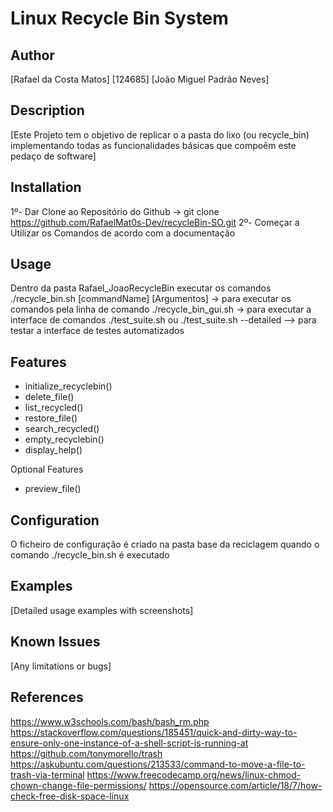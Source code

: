 
# Linux Recycle Bin System
## Author
[Rafael da Costa Matos]
[124685]
[João Miguel Padrão Neves]
## Description

[Este Projeto tem o objetivo de replicar o a pasta do lixo (ou recycle_bin) implementando todas as funcionalidades básicas que compoẽm este pedaço de software]
## Installation

1º- Dar Clone ao Repositório do Github -> git clone https://github.com/RafaelMat0s-Dev/recycleBin-SO.git
2º- Começar a Utilizar os Comandos de acordo com a documentação

## Usage

Dentro da pasta Rafael_JoaoRecycleBin executar os comandos
    ./recycle_bin.sh [commandName] [Argumentos] -> para executar os comandos pela linha de comando
    ./recycle_bin_gui.sh -> para executar a interface de comandos
    ./test_suite.sh ou ./test_suite.sh --detailed --> para testar a interface de testes automatizados
## Features
- initialize_recyclebin()
- delete_file()
- list_recycled()
- restore_file()
- search_recycled()
- empty_recyclebin()
- display_help()

Optional Features
- preview_file()

## Configuration
O ficheiro de configuração é criado na pasta base da reciclagem quando o comando ./recycle_bin.sh é executado

## Examples
[Detailed usage examples with screenshots]
## Known Issues
[Any limitations or bugs]
## References
https://www.w3schools.com/bash/bash_rm.php
https://stackoverflow.com/questions/185451/quick-and-dirty-way-to-ensure-only-one-instance-of-a-shell-script-is-running-at
https://github.com/tonymorello/trash
https://askubuntu.com/questions/213533/command-to-move-a-file-to-trash-via-terminal
https://www.freecodecamp.org/news/linux-chmod-chown-change-file-permissions/
https://opensource.com/article/18/7/how-check-free-disk-space-linux

